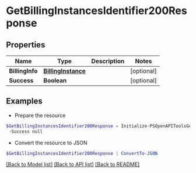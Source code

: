# GetBillingInstancesIdentifier200Response
## Properties

Name | Type | Description | Notes
------------ | ------------- | ------------- | -------------
**BillingInfo** | [**BillingInstance**](BillingInstance.md) |  | [optional] 
**Success** | **Boolean** |  | [optional] 

## Examples

- Prepare the resource
```powershell
$GetBillingInstancesIdentifier200Response = Initialize-PSOpenAPIToolsGetBillingInstancesIdentifier200Response  -BillingInfo null `
 -Success null
```

- Convert the resource to JSON
```powershell
$GetBillingInstancesIdentifier200Response | ConvertTo-JSON
```

[[Back to Model list]](../README.md#documentation-for-models) [[Back to API list]](../README.md#documentation-for-api-endpoints) [[Back to README]](../README.md)

